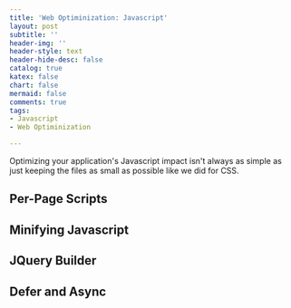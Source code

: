 ```yaml
---
title: 'Web Optiminization: Javascript'
layout: post
subtitle: ''
header-img: ''
header-style: text
header-hide-desc: false
catalog: true
katex: false
chart: false
mermaid: false
comments: true
tags:
- Javascript
- Web Optiminization

---
```

Optimizing your application's Javascript impact isn't always as simple as just keeping the files as small as possible like we did for CSS. 

## Per-Page Scripts

## Minifying Javascript

## JQuery Builder

## Defer and Async